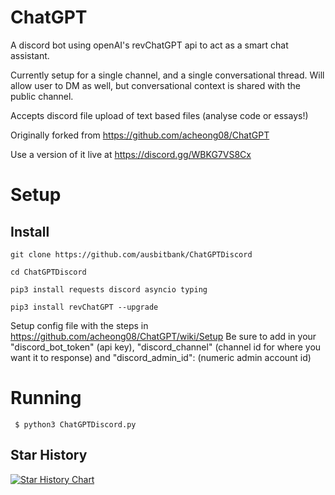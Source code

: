 # ChatGPT
A discord bot using openAI's revChatGPT api to act as a smart chat assistant.

Currently setup for a single channel, and a single conversational thread. Will allow user to DM as well, but conversational context is shared with the public channel.

Accepts discord file upload of text based files (analyse code or essays!)

Originally forked from https://github.com/acheong08/ChatGPT

Use a version of it live at https://discord.gg/WBKG7VS8Cx

# Setup
## Install
`git clone https://github.com/ausbitbank/ChatGPTDiscord`

`cd ChatGPTDiscord`

`pip3 install requests discord asyncio typing`

`pip3 install revChatGPT --upgrade`

Setup config file with the steps in https://github.com/acheong08/ChatGPT/wiki/Setup
Be sure to add in your "discord_bot_token" (api key), "discord_channel" (channel id for where you want it to response) and "discord_admin_id": (numeric admin account id)

# Running
```
 $ python3 ChatGPTDiscord.py            
```

## Star History

[![Star History Chart](https://api.star-history.com/svg?repos=ausbitbank/ChatGPTDiscord&type=Date)](https://star-history.com/#/ausbitbank/ChatGPTDiscord&Date)
